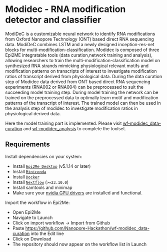 # Modidec - RNA modification detector and classifier
ModiDeC is a customizable neural network to identify RNA modifications from Oxford Nanopore Technology (ONT) based direct RNA sequencing data. ModiDeC combines LSTM and a newly designed inception-res-net blocks for multi-modification-classification. Modidec is composed of three Epi2ME integratable tools (data curation,network training and analysis), allowing researchers to train the multi-modification-classification model on synthesized RNA strands mimicking physiological relevant motifs and modification patterns on transcripts of interest to investigate modification ratios of transcript derived from physiological data. During the data curation step of Modidec data derived from ONT based direct RNA sequencing experiments (RNA002 or RNA004) can be preprocessed to suit the succeeding model training step. During model training the network can be trained on the preprocessed data to optimally learn motif and modification patterns of the transcript of interest. The trained model can then be used in the analysis step of modidec to investigate modification ratios in physiological derived data.

Here the model training part is implemented. Please visit [wf-modidec_data-curation](https://github.com/Nanopore-Hackathon/wf-modidec-data_curation) and [wf-modidec_analysis](https://github.com/Nanopore-Hackathon/wf-modidec_analysis) to complete the toolset. 

## Requirements

Install dependencies on your system:
   -  Install [`Epi2Me Desktop`](https://labs.epi2me.io) (v5.1.14 or later)
   -  Install [`Miniconda`](https://conda.io/miniconda.html)
   -  Install [`Docker`](https://conda.io/miniconda.html)
   -  Install [`Nextflow`](https://www.nextflow.io/docs/latest/getstarted.html#installation) (`>=23.10.0`)
   -  Install samtools and minimap
   -  Make sure your [nvidia GPU drivers](https://docs.nvidia.com/datacenter/tesla/driver-installation-guide/#ubuntu-installation) are installed and functional.

Import the workflow in Epi2Me:
   -  Open Epi2Me
   -  Navigate to Launch
   -  Click on import workflow -> Import from Github
   -  Paste https://github.com/Nanopore-Hackathon/wf-modidec_data-curation into the Edit line
   -  Click on Download
   -  The repository should now appear on the workflow list in Launch

